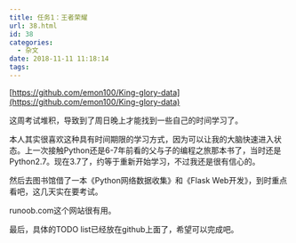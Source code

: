 ```yaml
---
title: 任务1：王者荣耀
url: 38.html
id: 38
categories:
  - 杂文
date: 2018-11-11 11:18:14
tags:
---
```


[https://github.com/emon100/King-glory-data](https://github.com/emon100/King-glory-data)  

这周考试堆积，导致到了周日晚上才能找到一些自己的时间学习了。  

本人其实很喜欢这种具有时间期限的学习方式，因为可以让我的大脑快速进入状态。上一次接触Python还是6-7年前看的父与子的编程之旅那本书了，当时还是Python2.7。现在3.7了，约等于重新开始学习，不过我还是很有信心的。  

然后去图书馆借了一本《Python网络数据收集》和《Flask Web开发》，到时重点看吧，这几天实在要考试。  

runoob.com这个网站很有用。

最后，具体的TODO list已经放在github上面了，希望可以完成吧。